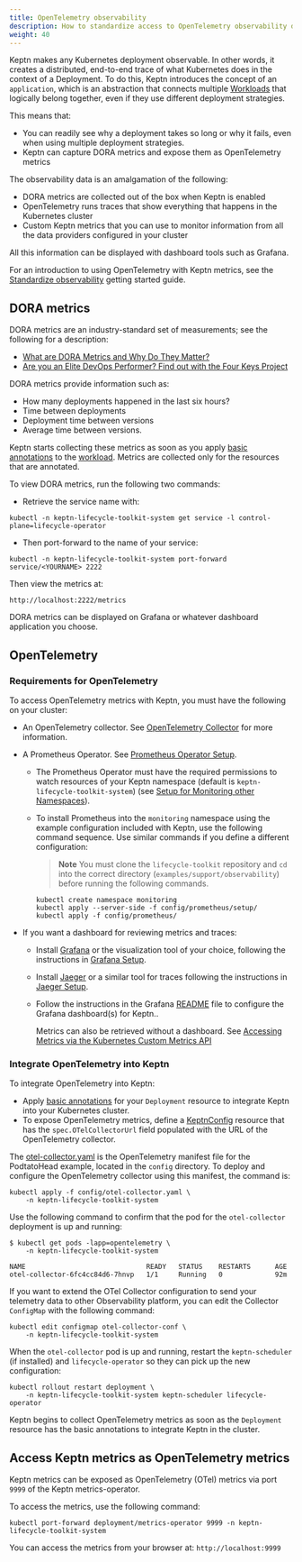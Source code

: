 ```yaml
---
title: OpenTelemetry observability
description: How to standardize access to OpenTelemetry observability data
weight: 40
---
```



Keptn makes any Kubernetes deployment observable.
In other words, it creates a distributed, end-to-end trace
of what Kubernetes does in the context of a Deployment.
To do this,
Keptn introduces the concept of an `application`,
which is an abstraction that connects multiple
[Workloads](https://kubernetes.io/docs/concepts/workloads/) that logically belong together,
even if they use different deployment strategies.

This means that:

- You can readily see why a deployment takes so long
  or why it fails, even when using multiple deployment strategies.
- Keptn can capture DORA metrics and expose them as OpenTelemetry metrics

The observability data is an amalgamation of the following:

- DORA metrics are collected out of the box
  when Keptn is enabled
- OpenTelemetry runs traces that show
  everything that happens in the Kubernetes cluster
- Custom Keptn metrics that you can use to monitor
  information from all the data providers configured in your cluster

All this information can be displayed with dashboard tools
such as Grafana.

For an introduction to using OpenTelemetry with Keptn metrics, see the
[Standardize observability](../intro/usecase-observability.md)
getting started guide.

## DORA metrics

DORA metrics are an industry-standard set of measurements;
see the following for a description:

- [What are DORA Metrics and Why Do They Matter?](https://codeclimate.com/blog/dora-metrics)
- [Are you an Elite DevOps Performer?
   Find out with the Four Keys Project](https://cloud.google.com/blog/products/devops-sre/using-the-four-keys-to-measure-your-devops-performance)

DORA metrics provide information such as:

- How many deployments happened in the last six hours?
- Time between deployments
- Deployment time between versions
- Average time between versions.

Keptn starts collecting these metrics
as soon as you apply
[basic annotations](./integrate.md#basic-annotations)
to the [workload](https://kubernetes.io/docs/concepts/workloads/).
Metrics are collected only for the resources
that are annotated.

To view DORA metrics, run the following two commands:

- Retrieve the service name with:

```shell
kubectl -n keptn-lifecycle-toolkit-system get service -l control-plane=lifecycle-operator
```

- Then port-forward to the name of your service:

```shell
kubectl -n keptn-lifecycle-toolkit-system port-forward service/<YOURNAME> 2222
```

Then view the metrics at:

```shell
http://localhost:2222/metrics
```

DORA metrics can be displayed on Grafana
or whatever dashboard application you choose.

## OpenTelemetry

### Requirements for OpenTelemetry

To access OpenTelemetry metrics with Keptn,
you must have the following on your cluster:

- An OpenTelemetry collector.
  See
  [OpenTelemetry Collector](https://opentelemetry.io/docs/collector/)
  for more information.
- A Prometheus Operator.
  See [Prometheus Operator Setup](https://github.com/prometheus-operator/kube-prometheus/blob/main/docs/customizing.md).

  - The Prometheus Operator must have the required permissions
    to watch resources of your Keptn namespace (default is `keptn-lifecycle-toolkit-system`) (see
    [Setup for Monitoring other Namespaces](https://prometheus-operator.dev/docs/kube/monitoring-other-namespaces/)).

  - To install Prometheus into the `monitoring` namespace
    using the example configuration included with Keptn,
    use the following command sequence.
    Use similar commands if you define a different configuration:

    > **Note**
    You must clone the `lifecycle-toolkit` repository
    and `cd` into the correct directory
    (`examples/support/observability`) before running the following commands.

    ```shell
    kubectl create namespace monitoring
    kubectl apply --server-side -f config/prometheus/setup/
    kubectl apply -f config/prometheus/
    ```

- If you want a dashboard for reviewing metrics and traces:

  - Install
    [Grafana](https://grafana.com/grafana/)
    or the visualization tool of your choice, following the instructions in
    [Grafana Setup](https://grafana.com/docs/grafana/latest/setup-grafana/).
  - Install
    [Jaeger](https://www.jaegertracing.io/)
    or a similar tool for traces following the instructions in
    [Jaeger Setup](https://www.jaegertracing.io/docs/1.50/getting-started/).

  - Follow the instructions in the Grafana
    [README](https://github.com/keptn/lifecycle-toolkit/blob/main/dashboards/grafana/README.md)
    file to configure the Grafana dashboard(s) for Keptn..

    Metrics can also be retrieved without a dashboard.
    See
    [Accessing Metrics via the Kubernetes Custom Metrics API](evaluatemetrics.md/#accessing-metrics-via-the-kubernetes-custom-metrics-api)

### Integrate OpenTelemetry into Keptn

To integrate OpenTelemetry into Keptn:

- Apply
  [basic annotations](./integrate.md#basic-annotations)
  for your `Deployment` resource
  to integrate Keptn into your Kubernetes cluster.
- To expose OpenTelemetry metrics,
  define a [KeptnConfig](../yaml-crd-ref/config.md) resource
  that has the `spec.OTelCollectorUrl` field populated
  with the URL of the OpenTelemetry collector.

The
[otel-collector.yaml](https://github.com/keptn/lifecycle-toolkit/blob/main/examples/support/observability/config/otel-collector.yaml)
is the OpenTelemetry manifest file for the PodtatoHead example,
located in the `config` directory.
To deploy and configure the OpenTelemetry collector
using this manifest, the command is:

```shell
kubectl apply -f config/otel-collector.yaml \
    -n keptn-lifecycle-toolkit-system
```

Use the following command to confirm that the pod
for the `otel-collector` deployment is up and running:

```shell
$ kubectl get pods -lapp=opentelemetry \
    -n keptn-lifecycle-toolkit-system

NAME                              READY   STATUS    RESTARTS      AGE
otel-collector-6fc4cc84d6-7hnvp   1/1     Running   0             92m
```

If you want to extend the OTel Collector configuration
to send your telemetry data to other Observability platform,
you can edit the Collector `ConfigMap` with the following command:

```shell
kubectl edit configmap otel-collector-conf \
    -n keptn-lifecycle-toolkit-system
```

When the `otel-collector` pod is up and running,
restart the `keptn-scheduler` (if installed) and `lifecycle-operator`
so they can pick up the new configuration:

```shell
kubectl rollout restart deployment \
    -n keptn-lifecycle-toolkit-system keptn-scheduler lifecycle-operator
```

Keptn begins to collect OpenTelemetry metrics
as soon as the `Deployment` resource
has the basic annotations to integrate Keptn in the cluster.

## Access Keptn metrics as OpenTelemetry metrics

Keptn metrics can be exposed as OpenTelemetry (OTel) metrics
via port `9999` of the Keptn metrics-operator.

To access the metrics, use the following command:

```shell
kubectl port-forward deployment/metrics-operator 9999 -n keptn-lifecycle-toolkit-system
```

You can access the metrics from your browser at: `http://localhost:9999`
